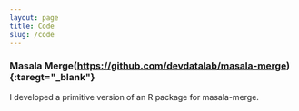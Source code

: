 ```yaml
---
layout: page
title: Code
slug: /code
---
```


### Masala Merge(https://github.com/devdatalab/masala-merge){:taregt="_blank"}

I developed a primitive version of an R package for masala-merge.